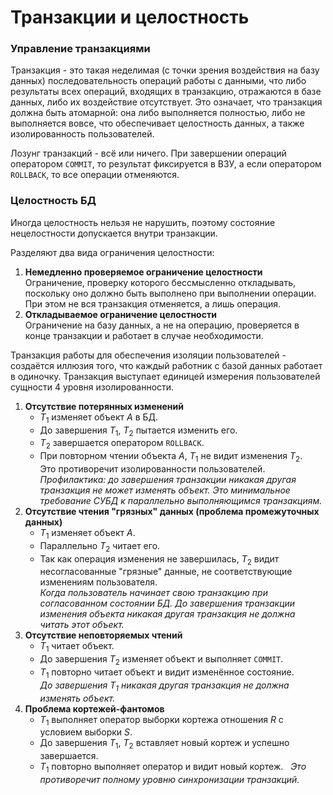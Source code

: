 # Транзакции и целостность

### Управление транзакциями

Транзакция - это такая неделимая (с точки зрения воздействия на базу данных) последовательность операций работы с данными, что либо результаты всех операций, входящих в транзакцию, отражаются в базе данных, либо их воздействие отсутствует. Это означает, что транзакция должна быть атомарной: она либо выполняется полностью, либо не выполняется вовсе, что обеспечивает целостность данных, а также изолированность пользователей.

Лозунг транзакций - всё или ничего. При завершении операций оператором `COMMIT`, то результат фиксируется в ВЗУ, а если оператором `ROLLBACK`, то все операции отменяются.

### Целостность БД

Иногда целостность нельзя не нарушить, поэтому состояние нецелостности допускается внутри транзакции.

Разделяют два вида ограничения целостности:
1. **Немедленно проверяемое ограничение целостности**  
    Ограничение, проверку которого бессмысленно откладывать, поскольку оно должно быть выполнено при выполнении операции. При этом не вся транзакция отменяется, а лишь операция.
2. **Откладываемое ограничение целостности**  
    Ограничение на базу данных, а не на операцию, проверяется в конце транзакции и работает в случае необходимости.


Транзакция работы для обеспечения изоляции пользователей - создаётся иллюзия того, что каждый работник с базой данных работает в одиночку. Транзакция выступает единицей измерения пользователей сущности 4 уровня изолированности.

1. **Отсутствие потерянных изменений**  
   - $T_1$ изменяет объект $A$ в БД.
   - До завершения $T_1$, $T_2$ пытается изменить его.
   - $T_2$ завершается оператором `ROLLBACK`.
   - При повторном чтении объекта $A$, $T_1$ не видит изменения $T_2$.  
   Это противоречит изолированности пользователей.   
   *Профилактика: до завершения транзакции никакая другая транзакция не может изменять объект. Это минимальное требование СУБД к параллельно выполняющимся транзакциям.*
2. **Отсутствие чтения "грязных" данных (проблема промежуточных данных)**  
	- $T_1$ изменяет объект $A$.
	- Параллельно $T_2$ читает его.
	- Так как операция изменения не завершилась, $T_2$ видит несогласованные "грязные" данные, не соответствующие изменениям пользователя.  
	*Когда пользователь начинает свою транзакцию при согласованном состоянии БД. До завершения транзакции изменения объекта никакая другая транзакция не должна читать этот объект.*
3. **Отсутствие неповторяемых чтений**  
	- $T_1$ читает объект.  
	- До завершения $T_2$ изменяет объект и выполняет `COMMIT`.  
	- $T_1$ повторно читает объект и видит изменённое состояние.  
	*До завершения $T_1$ никакая другая транзакция не должна изменять объект.*
4. **Проблема кортежей-фантомов**  
	- $T_1$ выполняет оператор выборки кортежа отношения $R$ с условием выборки $S$.  
	- До завершения $T_1$, $T_2$ вставляет новый кортеж и успешно завершается.  
	- $T_1$ повторно выполняет оператор и видит новый кортеж.  
	*Это противоречит полному уровню синхронизации транзакций.*